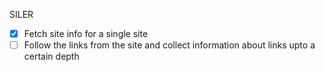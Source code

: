 SILER
- [x] Fetch site info for a single site
- [ ] Follow the links from the site and collect information about links upto a certain depth